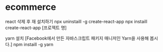 # ecommerce

react 삭제 후 재 설치하기
npx uninstaill -g create-react-app
npx instaill create-react-app [프로젝트 명]

yarn 설치 [Facebook에서 만든 자바스크립트 패키지 매니저인 Yarn을 사용해 봅시다.]
npm instaill -g yarn
